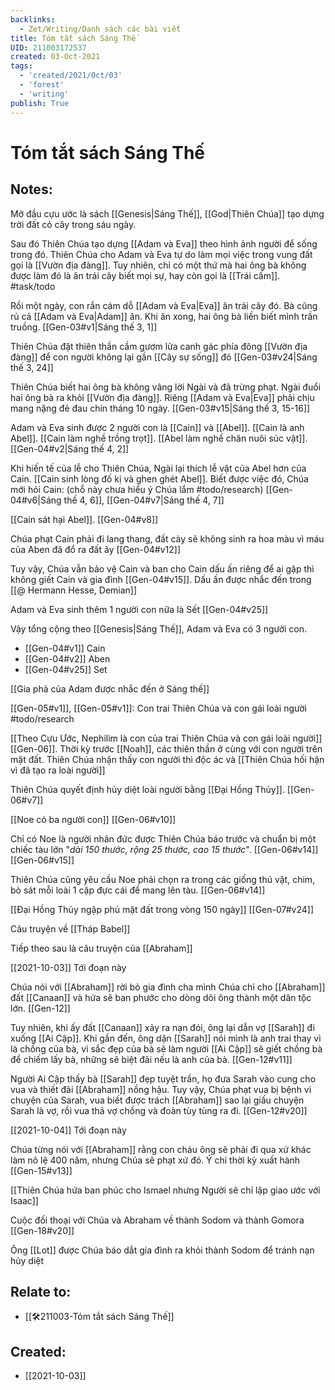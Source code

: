 ```yaml
---
backlinks:
  - Zet/Writing/Danh sách các bài viết
title: Tóm tắt sách Sáng Thế
UID: 211003172537
created: 03-Oct-2021
tags:
  - 'created/2021/Oct/03'
  - 'forest'
  - 'writing'
publish: True
---
```

# Tóm tắt sách Sáng Thế

## Notes:
Mở đầu cựu ước là sách [[Genesis|Sáng Thế]], [[God|Thiên Chúa]] tạo dựng trời đất cỏ cây trong sáu ngày.

Sau đó Thiên Chúa tạo dựng [[Adam và Eva]] theo hình ảnh người để sống trong đó. Thiên Chúa cho Adam và Eva tự do làm mọi việc trong vung đất gọi là [[Vườn địa đàng]]. Tuy nhiên, chỉ có một thứ mà hai ông bà không được làm đó là ăn trái cây biết mọi sự, hay còn gọi là [[Trái cấm]]. #task/todo 

Rồi một ngày, con rắn cám dỗ [[Adam và Eva|Eva]] ăn trái cây đó. Bà cũng rủ cả [[Adam và Eva|Adam]] ăn. Khi ăn xong, hai ông bà liền biết mình trần truồng. [[Gen-03#v1|Sáng thế 3, 1]]

Thiên Chúa đặt thiên thần cầm gươm lửa canh gác phía đông [[Vườn địa đàng]] để con người không lại gần [[Cây sự sống]] đó [[Gen-03#v24|Sáng thế 3, 24]]

Thiên Chúa biết hai ông bà không vâng lời Ngài và đã trừng phạt. Ngài đuổi hai ông bà ra khỏi [[Vườn địa đàng]]. Riêng [[Adam và Eva|Eva]] phải chịu mang nặng đẻ đau chín tháng 10 ngày. [[Gen-03#v15|Sáng thế 3, 15-16]] 

Adam và Eva sinh được 2 người con là [[Cain]] và [[Abel]].
[[Cain là anh Abel]]. [[Cain làm nghề trồng trọt]]. [[Abel làm nghề chăn nuôi súc vật]]. [[Gen-04#v2|Sáng thế 4, 2]] 

Khi hiến tế của lễ cho Thiên Chúa, Ngài lại thích lễ vật của Abel hơn của Cain. [[Cain sinh lòng đố kị và ghen ghét Abel]]. Biết được việc đó, Chúa mới hỏi Cain: (chỗ này chưa hiểu ý Chúa lắm #todo/research) [[Gen-04#v6|Sáng thế 4, 6]], [[Gen-04#v7|Sáng thế 4, 7]]

[[Cain sát hại Abel]]. [[Gen-04#v8]]

Chúa phạt Cain phải đi lang thang, đất cày sẽ không sinh ra hoa màu vì máu của Aben đã đổ ra đất ây [[Gen-04#v12]]

Tuy vậy, Chúa vẫn bảo vệ Cain và ban cho Cain dấu ấn riêng để ai gặp thì không giết Cain và gia đình  [[Gen-04#v15]]. Dấu ấn được nhắc đến trong [[@ Hermann Hesse, Demian]]

Adam và Eva sinh thêm 1 người con nữa là Sết [[Gen-04#v25]]

Vậy tổng cộng theo [[Genesis|Sáng Thế]], Adam và Eva có 3 người con.

- [[Gen-04#v1]] Cain
- [[Gen-04#v2]] Aben
- [[Gen-04#v25]] Set

[[Gia phả của Adam được nhắc đến ở Sáng thế]]

[[Gen-05#v1]], [[Gen-05#v1]]: Con trai Thiên Chúa và con gái loài người #todo/research 

[[Theo Cựu Ước, Nephilim là con của trai Thiên Chúa và con gái loài người]] [[Gen-06]]. Thời kỳ trước [[Noah]], các thiên thần ở cùng với con người trên mặt đất. Thiên Chúa nhận thấy con người thì độc ác và [[Thiên Chúa hối hận vì đã tạo ra loài người]]

Thiên Chúa quyết định hủy diệt loài người bằng [[Đại Hồng Thủy]]. [[Gen-06#v7]]

[[Noe có ba người con]] [[Gen-06#v10]]

Chỉ có Noe là người nhân đức được Thiên Chúa báo trước và chuẩn bị một chiếc tàu lớn "*dài 150 thước, rộng 25 thước, cao 15 thước*". [[Gen-06#v14]] [[Gen-06#v15]]

Thiên Chúa cũng yêu cầu Noe phải chọn ra trong các giống thú vật, chim, bò sát mỗi loài 1 cặp đực cái để mang lên tàu. [[Gen-06#v14]]

[[Đại Hồng Thủy ngập phủ mặt đất trong vòng 150 ngày]] [[Gen-07#v24]]

Câu truyện về [[Tháp Babel]]

Tiếp theo sau là câu truyện của [[Abraham]]

[[2021-10-03]] Tới đoạn này

Chúa nói với [[Abraham]] rời bỏ gia đình cha mình Chúa chỉ cho [[Abraham]] đất [[Canaan]] và hứa sẽ ban phước cho dòng dõi ông thành một dân tộc lớn. [[Gen-12]]

Tuy nhiên, khi ấy đất [[Canaan]] xảy ra nạn đói, ông lại dẫn vợ [[Sarah]] đi xuống [[Ai Cập]]. Khi gần đến, ông dặn [[Sarah]] nói mình là anh trai thay vì là chồng của bà, vì sắc đẹp của bà sẽ làm người [[Ai Cập]] sẽ giết chồng bà để chiếm lấy bà, những sẽ biệt đãi nếu là anh của bà. [[Gen-12#v11]]

Người Ai Cập thấy bà [[Sarah]] đẹp tuyệt trần, họ đưa Sarah vào cung cho vua và thiết đãi [[Abraham]] nồng hậu.
Tuy vậy, Chúa phạt vua bị bệnh vì chuyện của Sarah, vua biết được trách [[Abraham]] sao lại giấu chuyện Sarah là vợ, rồi vua thả vợ chồng và đoàn tùy tùng ra đi. [[Gen-12#v20]]

[[2021-10-04]] Tới đoạn này

Chúa từng nói với [[Abraham]] rằng con cháu ông sẽ phải đi qua xứ khác làm nô lệ 400 năm, nhưng Chúa sẽ phạt xứ đó. Ý chỉ thời kỳ xuất hành [[Gen-15#v13]]

[[Thiên Chúa hứa ban phúc cho Ismael nhưng Người sẽ chỉ lập giao ước với Isaac]]

Cuộc đối thoại với Chúa và Abraham về thành Sodom và thành Gomora [[Gen-18#v20]]

Ông [[Lot]] được Chúa báo dắt gia đình ra khỏi thành Sodom để tránh nạn hủy diệt

## Relate to:
- [[🛠️211003-Tóm tắt sách Sáng Thế]]
## Created:
- [[2021-10-03]]
